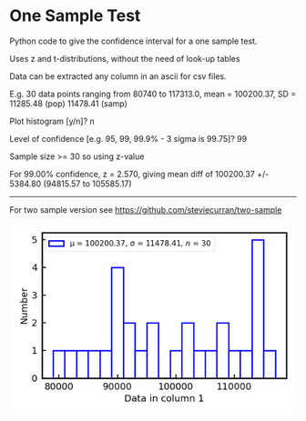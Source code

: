 # One Sample Test 

Python code to give the confidence interval for a one sample test. 

Uses z and t-distributions, without the need of look-up tables

Data can be extracted any column in an ascii for csv files.

E.g. 
30 data points ranging from 80740 to 117313.0, mean = 100200.37, SD = 11285.48 (pop) 11478.41 (samp)

Plot histogram [y/n]? n

Level of confidence [e.g. 95, 99, 99.9% - 3 sigma is 99.75]? 99

Sample size >= 30 so using z-value

For 99.00% confidence, z = 2.570, giving mean diff of 100200.37 +/- 5384.80 (94815.57 to 105585.17)

-----------------------------------------------------------------------------------------------------

For two sample version see https://github.com/steviecurran/two-sample

![](https://raw.githubusercontent.com/steviecurran/one-sample/refs/heads/main/salaries.dat-histo.png)
